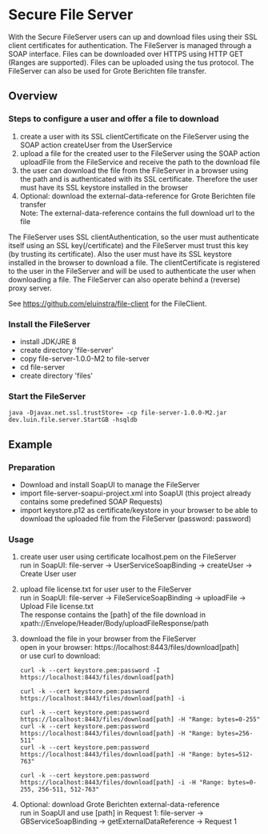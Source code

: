# Secure File Server
With the Secure FileServer users can up and download files using their SSL client certificates for authentication. The FileServer is managed through a SOAP interface. Files can be downloaded over HTTPS using HTTP GET (Ranges are supported). Files can be uploaded using the tus protocol. The FileServer can also be used for Grote Berichten file transfer.  

## Overview
   
### Steps to configure a user and offer a file to download

1.  create a user with its SSL clientCertificate on the FileServer using the SOAP action createUser from the UserService  
2.  upload a file for the created user to the FileServer using the SOAP action uploadFile from the FileService and receive the path to the download file  
3.  the user can download the file from the FileServer in a browser using the path and is authenticated with its SSL certificate. Therefore the user must have its SSL keystore installed in the browser   
4.  Optional: download the external-data-reference for Grote Berichten file transfer  
    Note: The external-data-reference contains the full download url to the file

The FileServer uses SSL clientAuthentication, so the user must authenticate itself using an SSL key(/certificate) and the FileServer must trust this key (by trusting its certificate). Also the user must have its SSL keystore installed in the browser to download a file. The clientCertificate is registered to the user in the FileServer and will be used to authenticate the user when downloading a file. The FileServer can also operate behind a (reverse) proxy server.

See https://github.com/eluinstra/file-client for the FileClient.

### Install the FileServer

*   install JDK/JRE 8
*   create directory 'file-server'
*   copy file-server-1.0.0-M2 to file-server
*   cd file-server
*   create directory 'files'

### Start the FileServer

    java -Djavax.net.ssl.trustStore= -cp file-server-1.0.0-M2.jar dev.luin.file.server.StartGB -hsqldb

## Example

### Preparation

*   Download and install SoapUI to manage the FileServer
*   import file-server-soapui-project.xml into SoapUI (this project already contains some predefined SOAP Requests)
*   import keystore.p12 as certificate/keystore in your browser to be able to download the uploaded file from the FileServer (password: password)

### Usage

1.  create user user using certificate localhost.pem on the FileServer  
    run in SoapUI: file-server -> UserServiceSoapBinding -> createUser -> Create User user
2.  upload file license.txt for user user to the FileServer  
    run in SoapUI: file-server -> FileServiceSoapBinding -> uploadFile -> Upload File license.txt    
    The response contains the [path] of the file download in xpath://Envelope/Header/Body/uploadFileResponse/path
3.  download the file in your browser from the FileServer  
    open in your browser: https://localhost:8443/files/download[path]  
   	or use curl to download:

        curl -k --cert keystore.pem:password -I https://localhost:8443/files/download[path]

        curl -k --cert keystore.pem:password https://localhost:8443/files/download[path] -i

        curl -k --cert keystore.pem:password https://localhost:8443/files/download[path] -H "Range: bytes=0-255"
        curl -k --cert keystore.pem:password https://localhost:8443/files/download[path] -H "Range: bytes=256-511"
        curl -k --cert keystore.pem:password https://localhost:8443/files/download[path] -H "Range: bytes=512-763"  

        curl -k --cert keystore.pem:password https://localhost:8443/files/download[path] -i -H "Range: bytes=0-255, 256-511, 512-763"

4.  Optional: download Grote Berichten external-data-reference  
    run in SoapUI and use [path] in Request 1: file-server -> GBServiceSoapBinding -> getExternalDataReference -> Request 1
